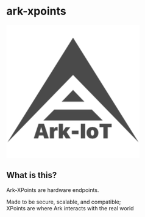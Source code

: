 # ark-xpoints
<img src="https://github.com/sleepdefic1t/ark-IoT/blob/master/ark_iot_logo.png" width="350">

## What is this?
Ark-XPoints are hardware endpoints.  

Made to be secure, scalable, and compatible;  
XPoints are where Ark interacts with the real world
